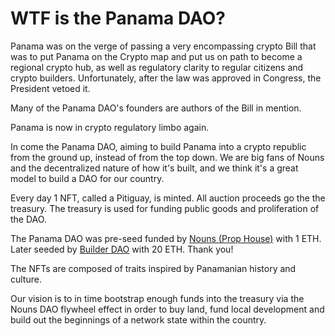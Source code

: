 # WTF is the Panama DAO?

Panama was on the verge of passing a very encompassing crypto Bill that was to put Panama on the Crypto map and put us on path to become a regional crypto hub, as well as regulatory clarity to regular citizens and crypto builders. Unfortunately, after the law was approved in Congress, the President vetoed it. 

Many of the Panama DAO's founders are authors of the Bill in mention.

Panama is now in crypto regulatory limbo again.

In come the Panama DAO, aiming to build Panama into a crypto republic from the ground up, instead of from the top down. We are big fans of Nouns and the decentralized nature of how it's built, and we think it's a great model to build a DAO for our country. 

Every day 1 NFT, called a Pitiguay, is minted. All auction proceeds go the the treasury. The treasury is used for funding public goods and proliferation of the DAO.

The Panama DAO was pre-seed funded by <a href="https://prop.house/nouns">Nouns (Prop House)</a> with 1 ETH. Later seeded by <a href="https://nouns.build/dao/0xdf9b7d26c8fc806b1ae6273684556761ff02d422/87">Builder DAO</a> with 20 ETH. Thank you!

The NFTs are composed of traits inspired by Panamanian history and culture.

Our vision is to in time bootstrap enough funds into the treasury via the Nouns DAO flywheel effect in order to buy land, fund local development and build out the beginnings of a network state within the country.
